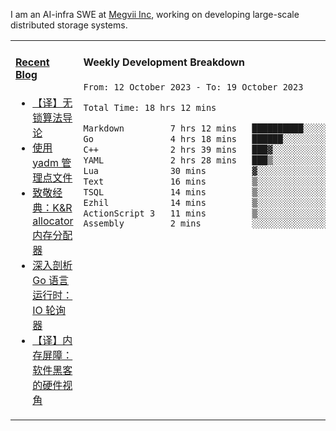 I am an AI-infra SWE at [Megvii Inc](https://en.megvii.com/), working on developing large-scale distributed storage systems.

<table width="960px">
<tr>
<td valign="top" width="50%">

#### <a href="https://www.kongjun18.me" target="_blank">Recent Blog</a>

<!-- BLOG-POST-LIST:START -->
- [【译】无锁算法导论](https://kongjun18.github.io/posts/2023/07/14/)
- [使用 yadm 管理点文件](https://kongjun18.github.io/posts/2023/04/07/)
- [致敬经典：K&amp;R allocator 内存分配器](https://kongjun18.github.io/posts/2022/12/12/)
- [深入剖析 Go 语言运行时：IO 轮询器](https://kongjun18.github.io/posts/2022/11/21/)
- [【译】内存屏障：软件黑客的硬件视角](https://kongjun18.github.io/posts/2022/11/03/)
<!-- BLOG-POST-LIST:END -->

</td>
<td valign="top" width="50%">

#### Weekly Development Breakdown

<!--START_SECTION:waka-->

```txt
From: 12 October 2023 - To: 19 October 2023

Total Time: 18 hrs 12 mins

Markdown         7 hrs 12 mins   ██████████░░░░░░░░░░░░░░░   39.62 %
Go               4 hrs 18 mins   ██████░░░░░░░░░░░░░░░░░░░   23.61 %
C++              2 hrs 39 mins   ███▓░░░░░░░░░░░░░░░░░░░░░   14.57 %
YAML             2 hrs 28 mins   ███▒░░░░░░░░░░░░░░░░░░░░░   13.59 %
Lua              30 mins         ▓░░░░░░░░░░░░░░░░░░░░░░░░   02.77 %
Text             16 mins         ▒░░░░░░░░░░░░░░░░░░░░░░░░   01.51 %
TSQL             14 mins         ▒░░░░░░░░░░░░░░░░░░░░░░░░   01.35 %
Ezhil            14 mins         ▒░░░░░░░░░░░░░░░░░░░░░░░░   01.33 %
ActionScript 3   11 mins         ▒░░░░░░░░░░░░░░░░░░░░░░░░   01.08 %
Assembly         2 mins          ░░░░░░░░░░░░░░░░░░░░░░░░░   00.25 %
```

<!--END_SECTION:waka-->
</td>
</tr>

</table>
